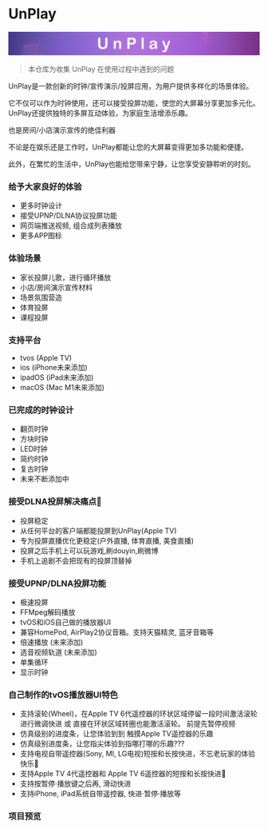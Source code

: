 # UnPlay
![Banner](https://raw.githubusercontent.com/suaptv/UnPlay/main/images/UnPlay.jpg)
> 本仓库为收集 UnPlay 在使用过程中遇到的问题

UnPlay是一款创新的时钟/宣传演示/投屏应用，为用户提供多样化的场景体验。

它不仅可以作为时钟使用，还可以接受投屏功能，使您的大屏幕分享更加多元化。
UnPlay还提供独特的多屏互动体验，为家庭生活增添乐趣。

也是房间/小店演示宣传的绝佳利器

不论是在娱乐还是工作时，UnPlay都能让您的大屏幕变得更加多功能和便捷。

此外，在繁忙的生活中，UnPlay也能给您带来宁静，让您享受安静聆听的时刻。

### 给予大家良好的体验
- 更多时钟设计 
- 接受UPNP/DLNA协议投屏功能
- 网页端推送视频, 组合成列表播放
- 更多APP图标 

### 体验场景
- 家长投屏儿歌，进行循环播放
- 小店/房间演示宣传材料
- 场景氛围营造
- 体育投屏
- 课程投屏

### 支持平台
- tvos (Apple TV)
- ios (iPhone未来添加)
- ipadOS (iPad未来添加)
- macOS (Mac M1未来添加)
  
### 已完成的时钟设计
- 翻页时钟
- 方块时钟
- LED时钟
- 简约时钟
- 复古时钟
- 未来不断添加中

### 接受DLNA投屏解决痛点🎉
- 投屏稳定
- 从任何平台的客户端都能投屏到UnPlay(Apple TV)
- 专为投屏直播优化更稳定(户外直播, 体育直播, 美食直播)
- 投屏之后手机上可以玩游戏,刷douyin,刷微博
- 手机上追剧不会把现有的投屏顶替掉


### 接受UPNP/DLNA投屏功能
- 极速投屏
- FFMpeg解码播放
- tvOS和iOS自己做的播放器UI
- 兼容HomePod, AirPlay2协议音箱。支持天猫精灵, 蓝牙音箱等
- 倍速播放 (未来添加)
- 选音视频轨道 (未来添加)
- 单集循环
- 显示时钟

### 自己制作的tvOS播放器UI特色
- 支持滚轮(Wheel)，在Apple TV 6代遥控器的环状区域停留一段时间激活滚轮进行微调快进
  或 直接在环状区域转圈也能激活滚轮。
  前提先暂停视频
- 仿真级别的进度条，让您体验到到 触摸Apple TV遥控器的乐趣
- 仿真级别进度条，让您指尖体验到指哪打哪的乐趣???
- 支持电视自带遥控器(Sony, MI, LG电视)短按和长按快进，不忘老玩家的体验快乐🎉
- 支持Apple TV 4代遥控器和 Apple TV 6遥控器的短按和长按快进🎉
- 支持按暂停·播放键之后再, 滑动快进
- 支持iPhone, iPad系统自带遥控器, 快进·暂停·播放等

### 项目预览


